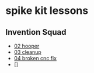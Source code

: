 # spike kit lessons

## Invention Squad

* [02 hooper](./02_hopper/readme.md)
* [03 cleanup](./03_cleanUp/redme.md)
* [04 broken cnc fix](./04_brokenFix/readme.md)
* []

